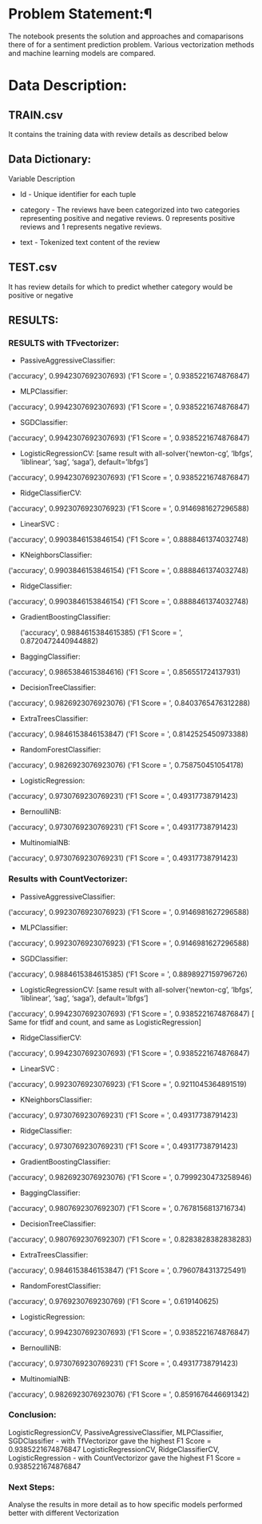 # Problem Statement:¶
The notebook presents the solution and approaches and comaparisons there of for a sentiment prediction problem. Various vectorization methods and machine learning models are compared.

# Data Description:
## TRAIN.csv
It contains the training data with review details as described below

## Data Dictionary:
Variable Description

* Id - Unique identifier for each tuple

* category - The reviews have been categorized into two categories representing positive and negative reviews. 0 represents positive reviews and 1 represents negative reviews.

* text - Tokenized text content of the review

## TEST.csv
It has review details for which to predict whether category would be positive or negative

## RESULTS:

### RESULTS with TFvectorizer:

* PassiveAggressiveClassifier:

 ('accuracy', 0.9942307692307693)
  ('F1 Score = ', 0.9385221674876847)

* MLPClassifier:

 ('accuracy', 0.9942307692307693)
 ('F1 Score = ', 0.9385221674876847)

* SGDClassifier:

 ('accuracy', 0.9942307692307693)
 ('F1 Score = ', 0.9385221674876847)  

* LogisticRegressionCV:               [same result with all-solver{‘newton-cg’, ‘lbfgs’, ‘liblinear’, ‘sag’, ‘saga’}, default=’lbfgs’]

 ('accuracy', 0.9942307692307693)
 ('F1 Score = ', 0.9385221674876847)

* RidgeClassifierCV:

 ('accuracy', 0.9923076923076923)
 ('F1 Score = ', 0.9146981627296588)

* LinearSVC :

 ('accuracy', 0.9903846153846154)
 ('F1 Score = ', 0.8888461374032748)

* KNeighborsClassifier:

 ('accuracy', 0.9903846153846154)
 ('F1 Score = ', 0.8888461374032748)

* RidgeClassifier:

 ('accuracy', 0.9903846153846154)
 ('F1 Score = ', 0.8888461374032748)

* GradientBoostingClassifier:

  ('accuracy', 0.9884615384615385)
  ('F1 Score = ', 0.8720472440944882)

* BaggingClassifier:

 ('accuracy', 0.9865384615384616)
 ('F1 Score = ', 0.856551724137931)

* DecisionTreeClassifier:

 ('accuracy', 0.9826923076923076)
 ('F1 Score = ', 0.8403765476312288)

* ExtraTreesClassifier:

 ('accuracy', 0.9846153846153847)
 ('F1 Score = ', 0.8142525450973388)

* RandomForestClassifier:

 ('accuracy', 0.9826923076923076)
 ('F1 Score = ', 0.758750451054178)

* LogisticRegression:

 ('accuracy', 0.9730769230769231)
 ('F1 Score = ', 0.49317738791423)

* BernoulliNB:

 ('accuracy', 0.9730769230769231)
 ('F1 Score = ', 0.49317738791423)

* MultinomialNB:

 ('accuracy', 0.9730769230769231)
 ('F1 Score = ', 0.49317738791423)


### Results with CountVectorizer:

* PassiveAggressiveClassifier:

 ('accuracy', 0.9923076923076923)
 ('F1 Score = ', 0.9146981627296588)

* MLPClassifier:

 ('accuracy', 0.9923076923076923)
 ('F1 Score = ', 0.9146981627296588)

* SGDClassifier:

 ('accuracy', 0.9884615384615385)
 ('F1 Score = ', 0.8898927159796726)
 

* LogisticRegressionCV:               [same result with all-solver{‘newton-cg’, ‘lbfgs’, ‘liblinear’, ‘sag’, ‘saga’}, default=’lbfgs’]

('accuracy', 0.9942307692307693)
('F1 Score = ', 0.9385221674876847) [ Same for tfidf and count, and same as LogisticRegression]

* RidgeClassifierCV:

 ('accuracy', 0.9942307692307693)
 ('F1 Score = ', 0.9385221674876847)

* LinearSVC :

 ('accuracy', 0.9923076923076923)
 ('F1 Score = ', 0.9211045364891519)

* KNeighborsClassifier:

 ('accuracy', 0.9730769230769231)
 ('F1 Score = ', 0.49317738791423)

* RidgeClassifier:

 ('accuracy', 0.9730769230769231)
 ('F1 Score = ', 0.49317738791423)

* GradientBoostingClassifier:

 ('accuracy', 0.9826923076923076)
 ('F1 Score = ', 0.7999230473258946)

* BaggingClassifier:

 ('accuracy', 0.9807692307692307)
 ('F1 Score = ', 0.7678156813716734)

* DecisionTreeClassifier:

('accuracy', 0.9807692307692307)
('F1 Score = ', 0.8283828382838283)

* ExtraTreesClassifier:

 ('accuracy', 0.9846153846153847)
 ('F1 Score = ', 0.7960784313725491)

* RandomForestClassifier:

 ('accuracy', 0.9769230769230769)
 ('F1 Score = ', 0.619140625)

* LogisticRegression:                     

 ('accuracy', 0.9942307692307693)
 ('F1 Score = ', 0.9385221674876847)

* BernoulliNB:

 ('accuracy', 0.9730769230769231)
 ('F1 Score = ', 0.49317738791423)

* MultinomialNB:

 ('accuracy', 0.9826923076923076)
 ('F1 Score = ', 0.8591676446691342)    

### Conclusion:
LogisticRegressionCV, PassiveAgressiveClassifier, MLPClassifier, SGDClassifier - with TfVectorizor gave the highest F1 Score = 0.9385221674876847
LogisticRegressionCV, RidgeClassifierCV, LogisticRegression - with CountVectorizor gave the highest  F1 Score = 0.9385221674876847
### Next Steps:
Analyse the results in more detail as to how specific models performed better with different Vectorization

